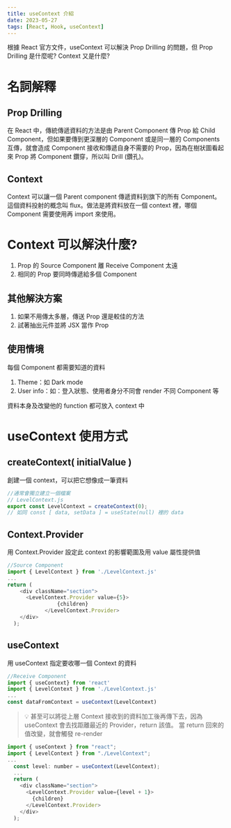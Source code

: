 ```yaml
---
title: useContext 介紹
date: 2023-05-27
tags: [React, Hook, useContext]
---
```


根據 React 官方文件，useContext 可以解決 Prop Drilling 的問題，但 Prop Drilling 是什麼呢? Context 又是什麼?

<!--more-->

# 名詞解釋

## Prop Drilling

在 React 中，傳統傳遞資料的方法是由 Parent Component 傳 Prop 給 Child Component，但如果要傳到更深層的 Component 或是同一層的 Components 互傳，就會造成 Component 接收和傳遞自身不需要的 Prop，因為在樹狀圖看起來 Prop 將 Component 鑽穿，所以叫 Drill (鑽孔)。

## Context

Context 可以讓一個 Parent component 傳遞資料到旗下的所有 Component。
這個資料投射的概念叫 flux。做法是將資料放在一個 context 裡，哪個 Component 需要使用再 import 來使用。

# Context 可以解決什麼?

1. Prop 的 Source Component 離 Receive Component 太遠
2. 相同的 Prop 要同時傳遞給多個 Component

## 其他解決方案

1. 如果不用傳太多層，傳送 Prop 還是較佳的方法
2. 試著抽出元件並將 JSX 當作 Prop

## 使用情境

每個 Component 都需要知道的資料

1. Theme：如 Dark mode
2. User info：如：登入狀態、使用者身分不同會 render 不同 Component 等

資料本身及改變他的 function 都可放入 context 中

# useContext 使用方式

## createContext( initialValue )

創建一個 context，可以把它想像成一筆資料

```javascript
//通常會獨立建立一個檔案
// LevelContext.js
export const LevelContext = createContext(0);
// 如同 const [ data, setData ] = useState(null) 裡的 data
```

## Context.Provider

用 Context.Provider 設定此 context 的影響範圍及用 value 屬性提供值

```javascript
//Source Component
import { LevelContext } from './LevelContext.js'
...
return (
    <div className="section">
      <LevelContext.Provider value={5}>
				{children}
			</LevelContext.Provider>
    </div>
  );
```

## useContext

用 useContext 指定要收哪一個 Context 的資料

```javascript
//Receive Component
import { useContext} from 'react'
import { LevelContext } from './LevelContext.js'
...
const dataFromContext = useContext(LevelContext)
```

> 💡 甚至可以將從上層 Context 接收到的資料加工後再傳下去，因為 useContext 會去找距離最近的 Provider，return 該值。
> 當 return 回來的值改變，就會觸發 re-render

```javascript
import { useContext } from "react";
import { LevelContext } from "./LevelContext";
...
  const level: number = useContext(LevelContext);
  ...
  return (
    <div className="section">
      <LevelContext.Provider value={level + 1}>
        {children}
      </LevelContext.Provider>
    </div>
  );
```
